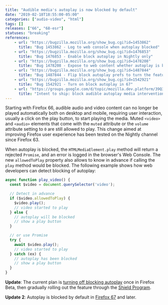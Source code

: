 ```yaml
---
title: "Audible media's autoplay is now blocked by default"
date: "2019-02-18T18:55:00-05:00"
categories: ["audio-video", "html"]
tags: []
releases: ["66", "68-esr"]
statuses: "breaking"
references:
    - url: "https://bugzilla.mozilla.org/show_bug.cgi?id=1453862"
      title: "Bug 1453862 - Log to web console when autoplay blocked"
    - url: "https://bugzilla.mozilla.org/show_bug.cgi?id=1476853"
      title: "Bug 1476853 - Enable block autoplay in Nightly only"
    - url: "https://bugzilla.mozilla.org/show_bug.cgi?id=1478208"
      title: "Bug 1478208 - Expose to web content whether autoplay is blocked"
    - url: "https://bugzilla.mozilla.org/show_bug.cgi?id=1487844"
      title: "Bug 1487844 - Flip block autoplay prefs to turn the feature on"
    - url: "https://bugzilla.mozilla.org/show_bug.cgi?id=1542921"
      title: "Bug 1542921 - Turn on block autoplay in 67"
    - url: "https://groups.google.com/d/topic/mozilla.dev.platform/39Q3fW3zl1E/discussion"
      title: "Intent to ship: block audible autoplay media intervention"
---
```

Starting with Firefox 66, audible audio and video content can no longer be played automatically both on desktop and mobile, requiring user interaction, usually a click on the play button, to start playing the media. Muted `<video>` and `<audio>` elements that come with the `muted` attribute or the `volume` attribute setting to `0` are still allowed to play. This change aimed at improving Firefox user experience has been tested on the Nightly channel since Firefox 63.

When autoplay is blocked, the `HTMLMediaElement.play` method will return a rejected `Promise`, and an error is logged in the browser's Web Console. The new `allowedToPlay` property also allows to know in advance if calling the `play` method would be blocked. The following example shows how web developers can detect blocking of autoplay:

```js
async function play_video() {
  const $video = document.querySelector('video');

  // Detect in advance
  if ($video.allowedToPlay) {
    $video.play();
    // video started to play
  } else {
    // autoplay will be blocked
    // show a play button
  }

  // or use Promise
  try {
    await $video.play();
    // video started to play
  } catch (ex) {
    // autoplay has been blocked
    // show a play button
  }
}
```

**Update**: The current plan is [turning off blocking autoplay](https://bugzilla.mozilla.org/show_bug.cgi?id=1522923) once in Firefox Beta, then gradually rolling out the feature through the [Shield Program](https://wiki.mozilla.org/Firefox/Shield).

**Update 2**: Autoplay is blocked by default in [Firefox 67](https://bugzilla.mozilla.org/show_bug.cgi?id=1542921) and later.
